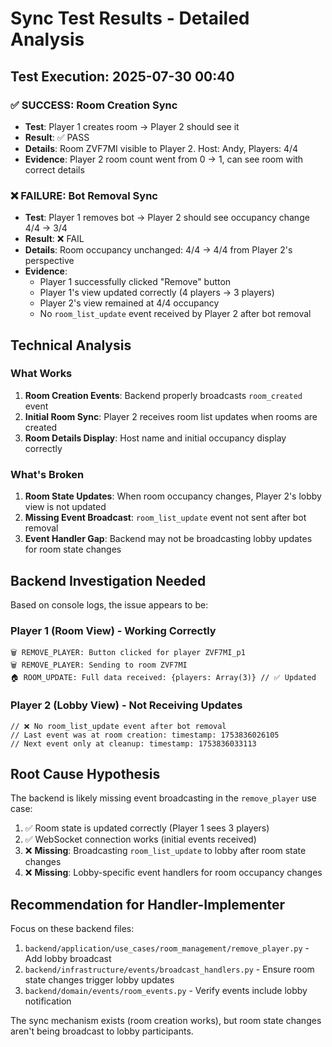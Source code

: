 # Sync Test Results - Detailed Analysis

## Test Execution: 2025-07-30 00:40

### ✅ SUCCESS: Room Creation Sync
- **Test**: Player 1 creates room → Player 2 should see it
- **Result**: ✅ PASS
- **Details**: Room ZVF7MI visible to Player 2. Host: Andy, Players: 4/4
- **Evidence**: Player 2 room count went from 0 → 1, can see room with correct details

### ❌ FAILURE: Bot Removal Sync  
- **Test**: Player 1 removes bot → Player 2 should see occupancy change 4/4 → 3/4
- **Result**: ❌ FAIL
- **Details**: Room occupancy unchanged: 4/4 → 4/4 from Player 2's perspective
- **Evidence**: 
  - Player 1 successfully clicked "Remove" button
  - Player 1's view updated correctly (4 players → 3 players)
  - Player 2's view remained at 4/4 occupancy
  - No `room_list_update` event received by Player 2 after bot removal

## Technical Analysis

### What Works
1. **Room Creation Events**: Backend properly broadcasts `room_created` event
2. **Initial Room Sync**: Player 2 receives room list updates when rooms are created
3. **Room Details Display**: Host name and initial occupancy display correctly

### What's Broken  
1. **Room State Updates**: When room occupancy changes, Player 2's lobby view is not updated
2. **Missing Event Broadcast**: `room_list_update` event not sent after bot removal
3. **Event Handler Gap**: Backend may not be broadcasting lobby updates for room state changes

## Backend Investigation Needed

Based on console logs, the issue appears to be:

### Player 1 (Room View) - Working Correctly
```
🗑️ REMOVE_PLAYER: Button clicked for player ZVF7MI_p1
🗑️ REMOVE_PLAYER: Sending to room ZVF7MI  
🏠 ROOM_UPDATE: Full data received: {players: Array(3)} // ✅ Updated
```

### Player 2 (Lobby View) - Not Receiving Updates
```
// ❌ No room_list_update event after bot removal
// Last event was at room creation: timestamp: 1753836026105
// Next event only at cleanup: timestamp: 1753836033113
```

## Root Cause Hypothesis

The backend is likely missing event broadcasting in the `remove_player` use case:
1. ✅ Room state is updated correctly (Player 1 sees 3 players)  
2. ✅ WebSocket connection works (initial events received)
3. ❌ **Missing**: Broadcasting `room_list_update` to lobby after room state changes
4. ❌ **Missing**: Lobby-specific event handlers for room occupancy changes

## Recommendation for Handler-Implementer

Focus on these backend files:
1. `backend/application/use_cases/room_management/remove_player.py` - Add lobby broadcast
2. `backend/infrastructure/events/broadcast_handlers.py` - Ensure room state changes trigger lobby updates
3. `backend/domain/events/room_events.py` - Verify events include lobby notification

The sync mechanism exists (room creation works), but room state changes aren't being broadcast to lobby participants.